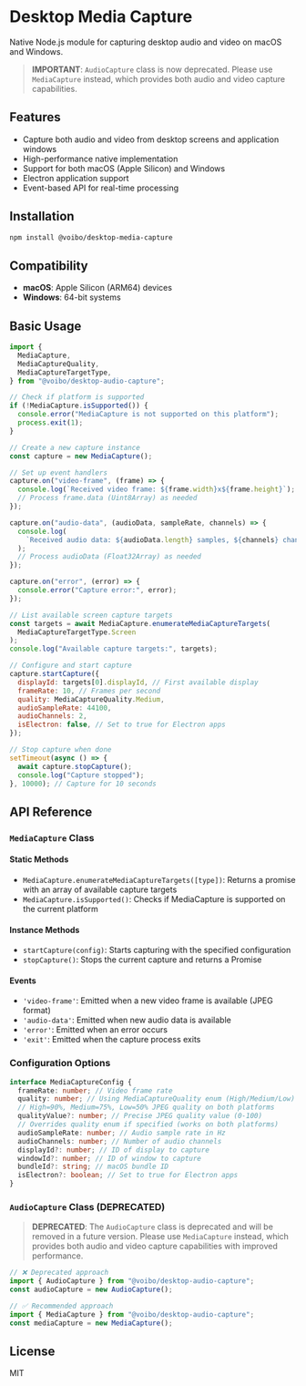 # Desktop Media Capture

Native Node.js module for capturing desktop audio and video on macOS and Windows.

> **IMPORTANT**: `AudioCapture` class is now deprecated. Please use `MediaCapture` instead, which provides both audio and video capture capabilities.

## Features

- Capture both audio and video from desktop screens and application windows
- High-performance native implementation
- Support for both macOS (Apple Silicon) and Windows
- Electron application support
- Event-based API for real-time processing

## Installation

```bash
npm install @voibo/desktop-media-capture
```

## Compatibility

- **macOS**: Apple Silicon (ARM64) devices
- **Windows**: 64-bit systems

## Basic Usage

```javascript
import {
  MediaCapture,
  MediaCaptureQuality,
  MediaCaptureTargetType,
} from "@voibo/desktop-audio-capture";

// Check if platform is supported
if (!MediaCapture.isSupported()) {
  console.error("MediaCapture is not supported on this platform");
  process.exit(1);
}

// Create a new capture instance
const capture = new MediaCapture();

// Set up event handlers
capture.on("video-frame", (frame) => {
  console.log(`Received video frame: ${frame.width}x${frame.height}`);
  // Process frame.data (Uint8Array) as needed
});

capture.on("audio-data", (audioData, sampleRate, channels) => {
  console.log(
    `Received audio data: ${audioData.length} samples, ${channels} channels at ${sampleRate}Hz`
  );
  // Process audioData (Float32Array) as needed
});

capture.on("error", (error) => {
  console.error("Capture error:", error);
});

// List available screen capture targets
const targets = await MediaCapture.enumerateMediaCaptureTargets(
  MediaCaptureTargetType.Screen
);
console.log("Available capture targets:", targets);

// Configure and start capture
capture.startCapture({
  displayId: targets[0].displayId, // First available display
  frameRate: 10, // Frames per second
  quality: MediaCaptureQuality.Medium,
  audioSampleRate: 44100,
  audioChannels: 2,
  isElectron: false, // Set to true for Electron apps
});

// Stop capture when done
setTimeout(async () => {
  await capture.stopCapture();
  console.log("Capture stopped");
}, 10000); // Capture for 10 seconds
```

## API Reference

### `MediaCapture` Class

#### Static Methods

- `MediaCapture.enumerateMediaCaptureTargets([type])`: Returns a promise with an array of available capture targets
- `MediaCapture.isSupported()`: Checks if MediaCapture is supported on the current platform

#### Instance Methods

- `startCapture(config)`: Starts capturing with the specified configuration
- `stopCapture()`: Stops the current capture and returns a Promise

#### Events

- `'video-frame'`: Emitted when a new video frame is available (JPEG format)
- `'audio-data'`: Emitted when new audio data is available
- `'error'`: Emitted when an error occurs
- `'exit'`: Emitted when the capture process exits

### Configuration Options

```typescript
interface MediaCaptureConfig {
  frameRate: number; // Video frame rate
  quality: number; // Using MediaCaptureQuality enum (High/Medium/Low)
  // High=90%, Medium=75%, Low=50% JPEG quality on both platforms
  qualityValue?: number; // Precise JPEG quality value (0-100)
  // Overrides quality enum if specified (works on both platforms)
  audioSampleRate: number; // Audio sample rate in Hz
  audioChannels: number; // Number of audio channels
  displayId?: number; // ID of display to capture
  windowId?: number; // ID of window to capture
  bundleId?: string; // macOS bundle ID
  isElectron?: boolean; // Set to true for Electron apps
}
```

### `AudioCapture` Class (DEPRECATED)

> **DEPRECATED**: The `AudioCapture` class is deprecated and will be removed in a future version. Please use `MediaCapture` instead, which provides both audio and video capture capabilities with improved performance.

```javascript
// ❌ Deprecated approach
import { AudioCapture } from "@voibo/desktop-audio-capture";
const audioCapture = new AudioCapture();

// ✅ Recommended approach
import { MediaCapture } from "@voibo/desktop-audio-capture";
const mediaCapture = new MediaCapture();
```

## License

MIT
